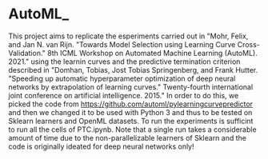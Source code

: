 # AutoML_
This project aims to replicate the esperiments carried out in "Mohr, Felix, and Jan N. van Rijn. "Towards Model Selection using Learning Curve Cross-Validation." 8th ICML Workshop on Automated Machine Learning (AutoML). 2021." using the learnin curves and the predictive termination criterion described in "Domhan, Tobias, Jost Tobias Springenberg, and Frank Hutter. "Speeding up automatic hyperparameter optimization of deep neural networks by extrapolation of learning curves." Twenty-fourth international joint conference on artificial intelligence. 2015."
In order to do this, we picked the code from https://github.com/automl/pylearningcurvepredictor and then we changed it to be used with Python 3 and thus to be tested on Sklearn learners and OpenML datasets.
To run the experiments is sufficint to run all the cells of PTC.ipynb.
Note that a single run takes a considerable amount of time due to the non-parallelizable learners of Sklearn and the code is originally ideated for deep neural networks only!
